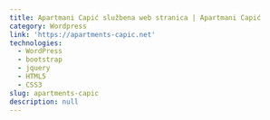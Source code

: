 ```yaml
---
title: Apartmani Capić službena web stranica | Apartmani Capić
category: Wordpress
link: 'https://apartments-capic.net'
technologies:
  - WordPress
  - bootstrap
  - jquery
  - HTML5
  - CSS3
slug: apartments-capic
description: null
---
```

